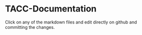# TACC-Documentation

Click on any of the markdown files and edit directly on github and committing the changes.
